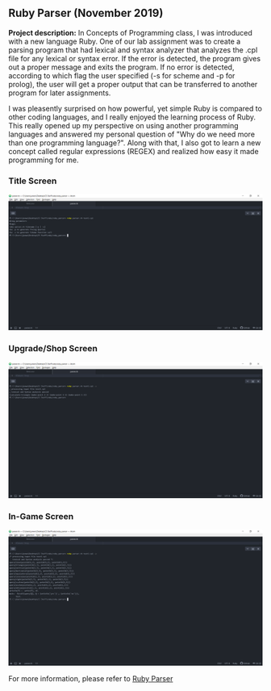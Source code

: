 ## Ruby Parser (November 2019)

**Project description:** In Concepts of Programming class, I was introduced with a new language Ruby. One of our lab assignment was to create a parsing program that had lexical and syntax analyzer that analyzes the .cpl file for any lexical or syntax error. If the error is detected, the program gives out a proper message and exits the program. If no error is detected, according to which flag the user specified (-s for scheme and -p for prolog), the user will get a proper output that can be transferred to another program for later assignments.

I was pleasently surprised on how powerful, yet simple Ruby is compared to other coding languages, and I really enjoyed the learning process of Ruby. This really opened up my perspective on using another programming languages and answered my personal question of "Why do we need more than one programming language?". Along with that, I also got to learn a new concept called regular expressions (REGEX) and realized how easy it made programming for me.

### Title Screen
<img src="images/ruby_parser_1.png?raw=true"/>

### Upgrade/Shop Screen
<img src="images/ruby_parser_2.png?raw=true"/>

### In-Game Screen
<img src="images/ruby_parser_3.png?raw=true"/>


For more information, please refer to [Ruby Parser](http://example.com/)
